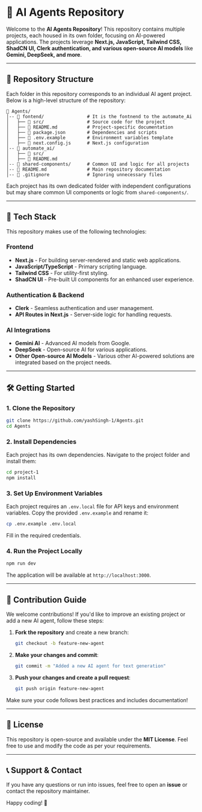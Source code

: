 # 🧠 AI Agents Repository

Welcome to the **AI Agents Repository**! This repository contains multiple projects, each housed in its own folder, focusing on AI-powered applications. The projects leverage **Next.js, JavaScript, Tailwind CSS, ShadCN UI, Clerk authentication, and various open-source AI models** like **Gemini, DeepSeek, and more**.

---

## 📁 Repository Structure
Each folder in this repository corresponds to an individual AI agent project. Below is a high-level structure of the repository:

```
📂 Agents/
│-- 📂 fontend/                # It is the fontnend to the automate_Ai
│   ├── 📁 src/                # Source code for the project
│   ├── 📄 README.md           # Project-specific documentation
│   ├── 📄 package.json        # Dependencies and scripts
│   ├── 📄 .env.example        # Environment variables template
│   ├── 📄 next.config.js      # Next.js configuration
│-- 📂 automate_ai/
│   ├── 📁 src/
│   ├── 📄 README.md
│-- 📂 shared-components/      # Common UI and logic for all projects
│-- 📄 README.md               # Main repository documentation
│-- 📄 .gitignore              # Ignoring unnecessary files
```

Each project has its own dedicated folder with independent configurations but may share common UI components or logic from `shared-components/`.

---

## 🚀 Tech Stack
This repository makes use of the following technologies:

### **Frontend**
- **Next.js** - For building server-rendered and static web applications.
- **JavaScript/TypeScript** - Primary scripting language.
- **Tailwind CSS** - For utility-first styling.
- **ShadCN UI** - Pre-built UI components for an enhanced user experience.

### **Authentication & Backend**
- **Clerk** - Seamless authentication and user management.
- **API Routes in Next.js** - Server-side logic for handling requests.

### **AI Integrations**
- **Gemini AI** - Advanced AI models from Google.
- **DeepSeek** - Open-source AI for various applications.
- **Other Open-source AI Models** - Various other AI-powered solutions are integrated based on the project needs.

---

## 🛠️ Getting Started

### **1. Clone the Repository**
```bash
git clone https://github.com/yashSingh-1/Agents.git
cd Agents
```

### **2. Install Dependencies**
Each project has its own dependencies. Navigate to the project folder and install them:
```bash
cd project-1
npm install
```

### **3. Set Up Environment Variables**
Each project requires an `.env.local` file for API keys and environment variables. Copy the provided `.env.example` and rename it:
```bash
cp .env.example .env.local
```
Fill in the required credentials.

### **4. Run the Project Locally**
```bash
npm run dev
```
The application will be available at `http://localhost:3000`.

---

## 📌 Contribution Guide
We welcome contributions! If you'd like to improve an existing project or add a new AI agent, follow these steps:

1. **Fork the repository** and create a new branch:
   ```bash
   git checkout -b feature-new-agent
   ```
2. **Make your changes and commit**:
   ```bash
   git commit -m "Added a new AI agent for text generation"
   ```
3. **Push your changes and create a pull request**:
   ```bash
   git push origin feature-new-agent
   ```

Make sure your code follows best practices and includes documentation!

---

## 📜 License
This repository is open-source and available under the **MIT License**. Feel free to use and modify the code as per your requirements.

---

## 📞 Support & Contact
If you have any questions or run into issues, feel free to open an **issue** or contact the repository maintainer.

Happy coding! 🚀

